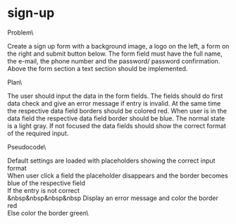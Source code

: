 # sign-up

Problem\

Create a sign up form with a background image, a logo on the left, a form on the right and submit button below. The form field must have the full name, the e-mail, the phone number and the password/ password confirmation. Above the form section a text section should be implemented.

Plan\

The user should input the data in the form fields. The fields should do first data check and give an error message if entry is invalid. At the same time the respective data field borders should be colored red. When user is in the data field the respective data field border should be blue. The normal state is a light gray. If not focused the data fields should show the correct format of the required input.

Pseudocode\

Default settings are loaded with placeholders showing the correct input format\
When user click a field the placeholder disappears and the border becomes blue of the respective field\
If the entry is not correct\
&nbsp&nbsp&nbsp&nbsp Display an error message and color the border red\
Else color the border green\
